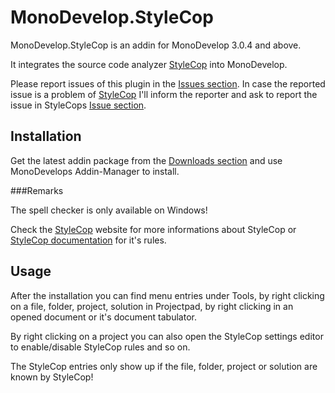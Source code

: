 MonoDevelop.StyleCop
=============

MonoDevelop.StyleCop is an addin for MonoDevelop 3.0.4 and above.

It integrates the source code analyzer [StyleCop](http://stylecop.codeplex.com/) into MonoDevelop.

Please report issues of this plugin in the [Issues section](https://github.com/DarkCloud14/MonoDevelop.StyleCop/issues).
In case the reported issue is a problem of [StyleCop](http://stylecop.codeplex.com/) I'll inform the reporter and ask
to report the issue in StyleCops [Issue section](http://stylecop.codeplex.com/workitem/list/advanced).

Installation
-----------

Get the latest addin package from the [Downloads section](https://github.com/DarkCloud14/MonoDevelop.StyleCop/downloads) and use MonoDevelops Addin-Manager to install.

###Remarks

The spell checker is only available on Windows!

Check the [StyleCop](http://stylecop.codeplex.com/) website for more informations about StyleCop or [StyleCop documentation](http://www.stylecop.com/docs/) for it's rules.

Usage
-----

After the installation you can find menu entries under Tools, by right clicking on a file, folder, project,
solution in Projectpad, by right clicking in an opened document or it's document tabulator.

By right clicking on a project you can also open the StyleCop settings editor to enable/disable StyleCop rules and so on.

The StyleCop entries only show up if the file, folder, project or solution are known by StyleCop!